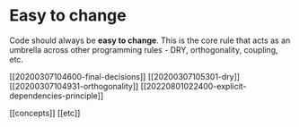 # Easy to change

Code should always be **easy to change**.
This is the core rule that acts as an umbrella across other programming rules - DRY, orthogonality, coupling, etc.

[[20200307104600-final-decisions]]
[[20200307105301-dry]]
[[20200307104931-orthogonality]]
[[20220801022400-explicit-dependencies-principle]]

[[concepts]]
[[etc]]
